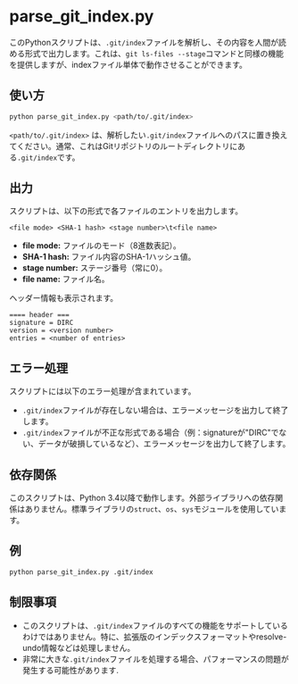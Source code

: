 # parse_git_index.py

このPythonスクリプトは、`.git/index`ファイルを解析し、その内容を人間が読める形式で出力します。これは、`git ls-files --stage`コマンドと同様の機能を提供しますが、indexファイル単体で動作させることができます。

## 使い方

```bash
python parse_git_index.py <path/to/.git/index>
```

`<path/to/.git/index>` は、解析したい`.git/index`ファイルへのパスに置き換えてください。通常、これはGitリポジトリのルートディレクトリにある`.git/index`です。

## 出力

スクリプトは、以下の形式で各ファイルのエントリを出力します。

```
<file mode> <SHA-1 hash> <stage number>\t<file name>
```

* **file mode:** ファイルのモード（8進数表記）。
* **SHA-1 hash:** ファイル内容のSHA-1ハッシュ値。
* **stage number:** ステージ番号（常に0）。
* **file name:** ファイル名。

ヘッダー情報も表示されます。

```
==== header ===
signature = DIRC
version = <version number>
entries = <number of entries>
```


## エラー処理

スクリプトには以下のエラー処理が含まれています。

* `.git/index`ファイルが存在しない場合は、エラーメッセージを出力して終了します。
* `.git/index`ファイルが不正な形式である場合（例：signatureが"DIRC"でない、データが破損しているなど）、エラーメッセージを出力して終了します。

## 依存関係

このスクリプトは、Python 3.4以降で動作します。外部ライブラリへの依存関係はありません。標準ライブラリの`struct`、`os`、`sys`モジュールを使用しています。

## 例

```bash
python parse_git_index.py .git/index
```

## 制限事項

* このスクリプトは、`.git/index`ファイルのすべての機能をサポートしているわけではありません。特に、拡張版のインデックスフォーマットやresolve-undo情報などは処理しません。
* 非常に大きな`.git/index`ファイルを処理する場合、パフォーマンスの問題が発生する可能性があります.

